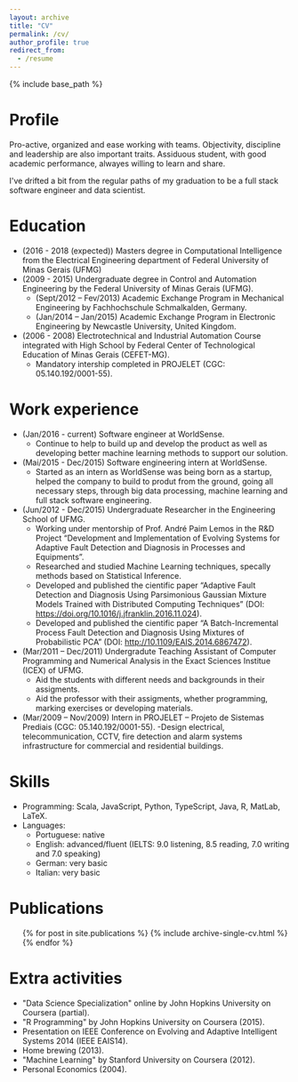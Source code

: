 ```yaml
---
layout: archive
title: "CV"
permalink: /cv/
author_profile: true
redirect_from:
  - /resume
---
```


{% include base_path %}

Profile
======
Pro-active, organized and ease working with teams. Objectivity, discipline and leadership are also important traits. Assiduous student, with good academic performance, alwayes willing to learn and share.

I've drifted a bit from the regular paths of my graduation to be a full stack software engineer and data scientist.

Education
======
* (2016 - 2018 (expected)) Masters degree in Computational Intelligence from the Electrical Engineering department of Federal University of Minas Gerais (UFMG)
* (2009 - 2015) Undergraduate degree in Control and Automation Engineering by the Federal University of Minas Gerais (UFMG).
  - (Sept/2012 – Fev/2013) Academic Exchange Program in Mechanical Engineering by Fachhochschule Schmalkalden, Germany.
  - (Jan/2014 – Jan/2015) Academic Exchange Program in Electronic Engineering by Newcastle University, United Kingdom.
* (2006 - 2008) Electrotechnical and Industrial Automation Course integrated with High School by Federal Center of Technological Education of Minas Gerais (CEFET-MG).
  - Mandatory intership completed in PROJELET (CGC: 05.140.192/0001-55).

Work experience
======
* (Jan/2016 - current) Software engineer at WorldSense.
  - Continue to help to build up and develop the product as well as developing better machine learning methods to support our solution.
* (Mai/2015 - Dec/2015) Software engineering intern at WorldSense.
  - Started as an intern as WorldSense was being born as a startup, helped the company to build to produt from the ground, going all necessary steps, through big data processing, machine learning and full stack software engineering.
* (Jun/2012 - Dec/2015) Undergraduate Researcher in the Engineering School of UFMG.
  - Working under mentorship of Prof. André Paim Lemos in the R&D Project “Development and Implementation of Evolving Systems for Adaptive Fault Detection and Diagnosis in Processes and Equipments”.
  - Researched and studied Machine Learning techniques, specally methods based on Statistical Inference.
  - Developed and published the cientific paper “Adaptive Fault Detection and Diagnosis Using Parsimonious Gaussian Mixture Models Trained with Distributed Computing Techniques” (DOI: https://doi.org/10.1016/j.jfranklin.2016.11.024).
  - Developed and published the cientific paper “A Batch-Incremental Process Fault Detection and Diagnosis Using Mixtures of Probabilistic PCA” (DOI: http://10.1109/EAIS.2014.6867472).
* (Mar/2011 – Dec/2011) Undergradute Teaching Assistant of Computer Programming and Numerical
Analysis in the Exact Sciences Institue (ICEX) of UFMG.
  - Aid the students with different needs and backgrounds in their assigments.
  - Aid the professor with their assigments, whether programming, marking exercises or developing
materials.
* (Mar/2009 – Nov/2009) Intern in PROJELET – Projeto de Sistemas Prediais (CGC: 05.140.192/0001-55).
  -Design electrical, telecommunication, CCTV, fire detection and alarm systems infrastructure for commercial and residential buildings.

Skills
======
* Programming: Scala, JavaScript, Python, TypeScript, Java, R, MatLab, LaTeX.
* Languages:
  - Portuguese: native
  - English: advanced/fluent (IELTS: 9.0 listening, 8.5 reading, 7.0 writing and 7.0 speaking)
  - German: very basic
  - Italian: very basic

Publications
======
  <ul>{% for post in site.publications %}
    {% include archive-single-cv.html %}
  {% endfor %}</ul>

Extra activities
======
* "Data Science Specialization" online by John Hopkins University on Coursera (partial).
* "R Programming" by John Hopkins University on Coursera (2015).
* Presentation on IEEE Conference on Evolving and Adaptive Intelligent Systems 2014 (IEEE EAIS14).
* Home brewing (2013).
* "Machine Learning" by Stanford University on Coursera (2012).
* Personal Economics (2004).